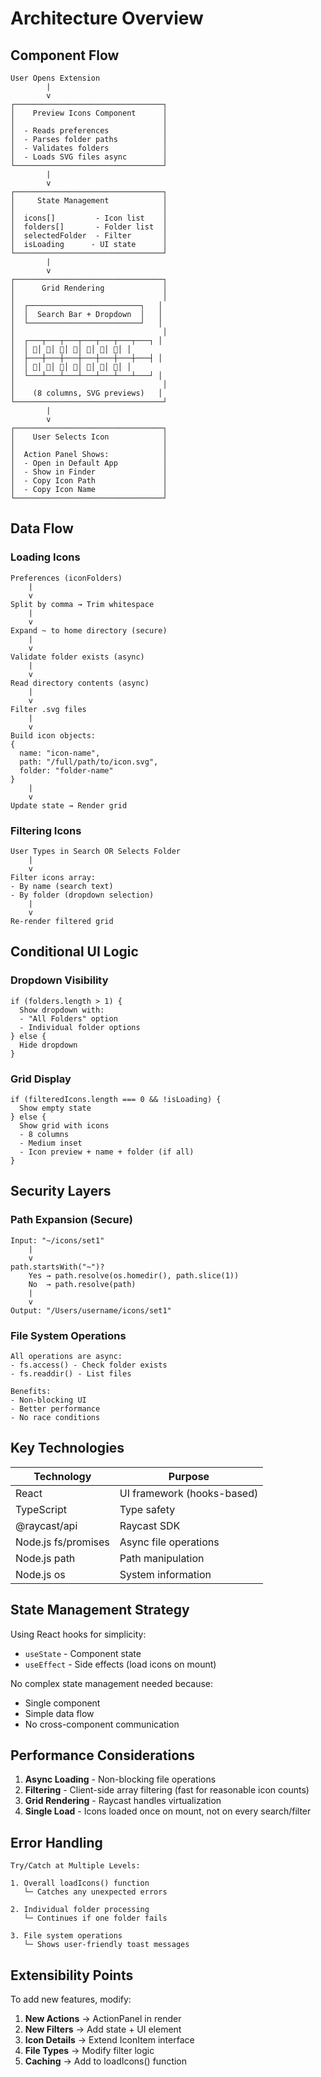 # Architecture Overview

## Component Flow

```
User Opens Extension
        |
        v
┌─────────────────────────────────┐
│    Preview Icons Component      │
│                                 │
│  - Reads preferences            │
│  - Parses folder paths          │
│  - Validates folders            │
│  - Loads SVG files async        │
└─────────────────────────────────┘
        |
        v
┌─────────────────────────────────┐
│     State Management            │
│                                 │
│  icons[]         - Icon list    │
│  folders[]       - Folder list  │
│  selectedFolder  - Filter       │
│  isLoading      - UI state      │
└─────────────────────────────────┘
        |
        v
┌─────────────────────────────────┐
│      Grid Rendering             │
│                                 │
│  ┌─────────────────────────┐   │
│  │  Search Bar + Dropdown  │   │
│  └─────────────────────────┘   │
│                                 │
│  ┌───┬───┬───┬───┬───┬───┬───┐ │
│  │ 📄│ 📄│ 📄│ 📄│ 📄│ 📄│ 📄│ │
│  ├───┼───┼───┼───┼───┼───┼───┤ │
│  │ 📄│ 📄│ 📄│ 📄│ 📄│ 📄│ 📄│ │
│  └───┴───┴───┴───┴───┴───┴───┘ │
│                                 │
│    (8 columns, SVG previews)   │
└─────────────────────────────────┘
        |
        v
┌─────────────────────────────────┐
│    User Selects Icon            │
│                                 │
│  Action Panel Shows:            │
│  - Open in Default App          │
│  - Show in Finder               │
│  - Copy Icon Path               │
│  - Copy Icon Name               │
└─────────────────────────────────┘
```

## Data Flow

### Loading Icons
```
Preferences (iconFolders)
    |
    v
Split by comma → Trim whitespace
    |
    v
Expand ~ to home directory (secure)
    |
    v
Validate folder exists (async)
    |
    v
Read directory contents (async)
    |
    v
Filter .svg files
    |
    v
Build icon objects:
{
  name: "icon-name",
  path: "/full/path/to/icon.svg",
  folder: "folder-name"
}
    |
    v
Update state → Render grid
```

### Filtering Icons
```
User Types in Search OR Selects Folder
    |
    v
Filter icons array:
- By name (search text)
- By folder (dropdown selection)
    |
    v
Re-render filtered grid
```

## Conditional UI Logic

### Dropdown Visibility
```
if (folders.length > 1) {
  Show dropdown with:
  - "All Folders" option
  - Individual folder options
} else {
  Hide dropdown
}
```

### Grid Display
```
if (filteredIcons.length === 0 && !isLoading) {
  Show empty state
} else {
  Show grid with icons
  - 8 columns
  - Medium inset
  - Icon preview + name + folder (if all)
}
```

## Security Layers

### Path Expansion (Secure)
```
Input: "~/icons/set1"
    |
    v
path.startsWith("~")? 
    Yes → path.resolve(os.homedir(), path.slice(1))
    No  → path.resolve(path)
    |
    v
Output: "/Users/username/icons/set1"
```

### File System Operations
```
All operations are async:
- fs.access() - Check folder exists
- fs.readdir() - List files

Benefits:
- Non-blocking UI
- Better performance
- No race conditions
```

## Key Technologies

| Technology | Purpose |
|-----------|---------|
| React | UI framework (hooks-based) |
| TypeScript | Type safety |
| @raycast/api | Raycast SDK |
| Node.js fs/promises | Async file operations |
| Node.js path | Path manipulation |
| Node.js os | System information |

## State Management Strategy

Using React hooks for simplicity:
- `useState` - Component state
- `useEffect` - Side effects (load icons on mount)

No complex state management needed because:
- Single component
- Simple data flow
- No cross-component communication

## Performance Considerations

1. **Async Loading** - Non-blocking file operations
2. **Filtering** - Client-side array filtering (fast for reasonable icon counts)
3. **Grid Rendering** - Raycast handles virtualization
4. **Single Load** - Icons loaded once on mount, not on every search/filter

## Error Handling

```
Try/Catch at Multiple Levels:

1. Overall loadIcons() function
   └─ Catches any unexpected errors

2. Individual folder processing
   └─ Continues if one folder fails
   
3. File system operations
   └─ Shows user-friendly toast messages
```

## Extensibility Points

To add new features, modify:

1. **New Actions** → ActionPanel in render
2. **New Filters** → Add state + UI element
3. **Icon Details** → Extend IconItem interface
4. **File Types** → Modify filter logic
5. **Caching** → Add to loadIcons() function
